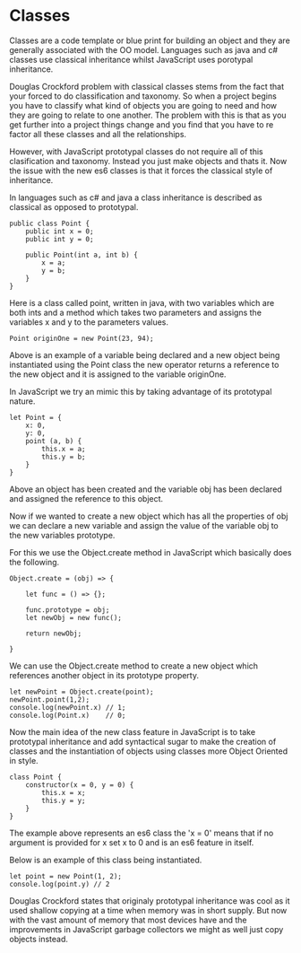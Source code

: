 # Classes

Classes are a code template or blue print for building an object and they are generally associated with the OO model. Languages such as java and c# classes use classical inheritance whilst JavaScript uses porotypal inheritance.

Douglas Crockford problem with classical classes stems from the fact that your forced to do classification and taxonomy. So when a project begins you have to classify what kind of objects you are going to need and how they are going to relate to one another. The problem with this is that as you get further into a project things change and you find that you have to re    factor all these classes and all the relationships.

However, with JavaScript prototypal classes do not require all of this clasification and taxonomy. Instead you just make objects and thats it. Now the issue with the new es6 classes is that it forces the classical style of inheritance.

In languages such as c# and java a class inheritance is described as classical as opposed to prototypal.

```
public class Point {
    public int x = 0;
    public int y = 0;

    public Point(int a, int b) {
        x = a;
        y = b;
    }
}
```

Here is a class called point, written in java, with two variables which are both ints and a method which takes two parameters and assigns the variables x and y to the parameters values.

```
Point originOne = new Point(23, 94);
```

Above is an example of a variable being declared and a new object being instantiated using the Point class the new operator returns a reference to the new object and it is assigned to the variable originOne.

In JavaScript we try an mimic this by taking advantage of its prototypal nature.

```
let Point = {
    x: 0,
    y: 0,
    point (a, b) {
        this.x = a;
        this.y = b;
    }
}
```
Above an object has been created and the variable obj has been declared and assigned the reference to this object.

Now if we wanted to create a new object which has all the properties of obj we can declare a new variable and assign the value of the variable obj to the new variables prototype.

For this we use the Object.create method in JavaScript which basically does the following.

```
Object.create = (obj) => {

    let func = () => {};  

    func.prototype = obj;
    let newObj = new func();

    return newObj;

}

```
We can use the Object.create method to create a new object which references another object in its prototype property.

```
let newPoint = Object.create(point);
newPoint.point(1,2);
console.log(newPoint.x) // 1;
console.log(Point.x)    // 0;
```
Now the main idea of the new class feature in JavaScript is to take prototypal inheritance and add syntactical sugar to make the creation of classes and the instantiation of objects using classes more Object Oriented in style.

```
class Point {
    constructor(x = 0, y = 0) {
        this.x = x;
        this.y = y;
    }
}
```
The example above represents an es6 class the 'x = 0' means that if no argument is provided for x set x to 0 and is an es6 feature in itself.

Below is an example of this class being instantiated.

```
let point = new Point(1, 2);
console.log(point.y) // 2
```

Douglas Crockford states that originaly prototypal inheritance was cool as it used shallow copying at a time when memory was in short supply. But now with the vast amount of memory that most devices have and the improvements in JavaScript garbage collectors we might as well just copy objects instead.
